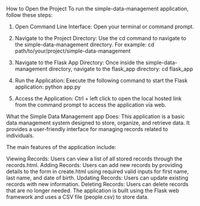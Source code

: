 How to Open the Project
To run the simple-data-management application, follow these steps:

1. Open Command Line Interface:
Open your terminal or command prompt.

2. Navigate to the Project Directory:
Use the cd command to navigate to the simple-data-management directory. For example:
cd path/to/your/project/simple-data-management

3. Navigate to the Flask App Directory:
Once inside the simple-data-management directory, navigate to the flask_app directory:
cd flask_app

4. Run the Application:
Execute the following command to start the Flask application:
python app.py

5. Access the Application:
Ctrl + left click to open the local hosted link from the command prompt to access the application via web.

What the Simple Data Management app Does:
This application is a basic data management system designed to store, organize, and retrieve data. It provides a user-friendly interface for managing records related to individuals. 

The main features of the application include:

Viewing Records: Users can view a list of all stored records through the records.html.
Adding Records: Users can add new records by providing details to the form in create.html using required valid inputs for first name, last name, and date of birth.
Updating Records: Users can update existing records with new information.
Deleting Records: Users can delete records that are no longer needed.
The application is built using the Flask web framework and uses a CSV file (people.csv) to store data.
